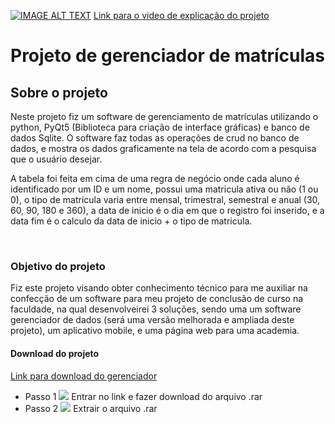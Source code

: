 [![IMAGE ALT TEXT](https://user-images.githubusercontent.com/65437607/112191507-da86be00-8be4-11eb-90fd-cb871adc7e25.png)](http://www.youtube.com/watch?v=eRzS9EJqEt4& "Video explicando o funcionamento do projeto")
<a href='http://www.youtube.com/watch?v=eRzS9EJqEt4&'>Link para o video de explicação do projeto </a>

<h1>Projeto de gerenciador de matrículas </h1>
<h2>Sobre o projeto </h2>
<p>Neste projeto fiz um software de gerenciamento de matrículas utilizando o python, PyQt5 (Biblioteca para criação de interface gráficas) e banco de dados Sqlite. O software faz todas as operações de crud no banco de dados, e mostra os dados graficamente na tela de acordo com a pesquisa que o usuário desejar.

 A tabela foi feita em cima de uma regra de negócio onde cada aluno é identificado por um ID e um nome, possui uma matricula ativa ou não (1 ou 0), o tipo de matricula varia entre mensal, trimestral, semestral e anual (30, 60, 90, 180 e 360), a data de inicio é o dia em que o registro foi inserido, e a data fim é o calculo da data de inicio + o tipo de matricula. </p>


<br>

<h3>Objetivo do projeto </h3>
<p> Fiz este projeto visando obter conhecimento técnico para me auxiliar na confecção de um software para meu projeto de conclusão de curso na faculdade,
na qual desenvolveirei 3 soluções, sendo uma um software gerenciador de dados (será uma versão melhorada e ampliada deste projeto), um aplicativo mobile, e uma 
página web para uma academia.</p>



<h4>Download do projeto </h4>
<a href='https://docs.google.com/u/0/uc?export=download&confirm=o00c&id=1x5q5SDaSefVqFU-rLLlN0DdnERzJVGAg'>Link para download do gerenciador </a>

<ul>
 <li>Passo 1
  <img src='https://user-images.githubusercontent.com/65437607/112194387-8d581b80-8be7-11eb-8c4b-89bb51e3a64b.png'>
  Entrar no link e fazer download do arquivo .rar
 </li>
 <li>Passo 2
  <img src='https://user-images.githubusercontent.com/65437607/112195079-4e769580-8be8-11eb-9409-94e6ab1c38dd.png'>
  Extrair o arquivo .rar
 </li>

</ul>
